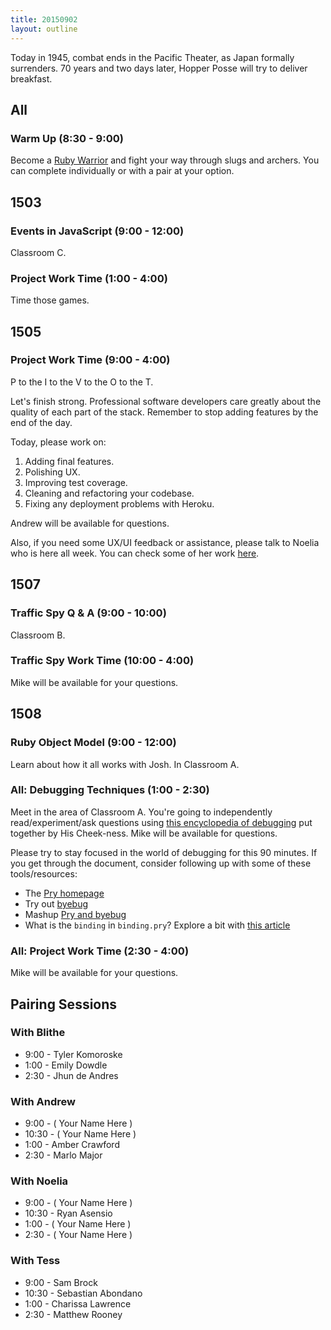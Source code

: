 ```yaml
---
title: 20150902
layout: outline
---
```


Today in 1945, combat ends in the Pacific Theater, as Japan formally surrenders. 70 years and two days later, Hopper Posse will try to deliver breakfast.

## All

### Warm Up (8:30 - 9:00)

Become a [Ruby Warrior](https://www.bloc.io/ruby-warrior/) and fight your way through slugs and archers. You can complete individually or with a pair at your option.


## 1503

### Events in JavaScript (9:00 - 12:00)

Classroom C.

### Project Work Time (1:00 - 4:00)

Time those games.


## 1505

### Project Work Time (9:00 - 4:00)


P to the I to the V to the O to the T.

Let's finish strong. Professional software developers care greatly about the quality of each part of the stack. Remember to stop adding features by the end of the day.

Today, please work on:

1. Adding final features.
2. Polishing UX.
3. Improving test coverage.
4. Cleaning and refactoring your codebase.
5. Fixing any deployment problems with Heroku.

Andrew will be available for questions.

Also, if you need some UX/UI feedback or assistance, please talk to Noelia who is here all week. You can check some of her work [here](https://dribbble.com/noeliacabane).


## 1507

### Traffic Spy Q & A (9:00 - 10:00)

Classroom B.

### Traffic Spy Work Time (10:00 - 4:00)

Mike will be available for your questions.


## 1508

### Ruby Object Model (9:00 - 12:00)

Learn about how it all works with Josh. In Classroom A.

### All: Debugging Techniques (1:00 - 2:30)

Meet in the area of Classroom A. You're going to independently read/experiment/ask questions
using [this encyclopedia of debugging](https://github.com/turingschool/curriculum/blob/master/source/topics/debugging/debugging.markdown) put together by His Cheek-ness. Mike will be
available for questions.

Please try to stay focused in the world of debugging for this 90 minutes. If you
get through the document, consider following up with some of these tools/resources:

* The [Pry homepage](http://pryrepl.org/)
* Try out [byebug](https://github.com/deivid-rodriguez/byebug)
* Mashup [Pry and byebug](https://github.com/deivid-rodriguez/pry-byebug)
* What is the `binding` in `binding.pry`? Explore a bit with [this article](http://dandemeyere.com/blog/the-power-of-lambda-bindings-and-blocks-in-ruby)

### All: Project Work Time (2:30 - 4:00)

Mike will be available for your questions.

## Pairing Sessions

### With Blithe

* 9:00 - Tyler Komoroske
* 1:00 - Emily Dowdle
* 2:30 - Jhun de Andres

### With Andrew

* 9:00 - ( Your Name Here )
* 10:30 - ( Your Name Here )
* 1:00 - Amber Crawford
* 2:30 - Marlo Major

### With Noelia

* 9:00 - ( Your Name Here )
* 10:30 - Ryan Asensio
* 1:00 - ( Your Name Here )
* 2:30 - ( Your Name Here )

### With Tess

* 9:00 - Sam Brock
* 10:30 - Sebastian Abondano
* 1:00 - Charissa Lawrence
* 2:30 - Matthew Rooney
